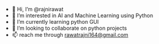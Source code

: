 - 👋 Hi, I’m @rajnirawat
- 👀 I’m interested in AI and Machine Learning using Python
- 🌱 I’m currently learning python GUI
- 💞️ I’m looking to collaborate on python projects
- 📫 reach me through rawatrajni164@gmail.com

<!---
rajnirawat/rajnirawat is a ✨ special ✨ repository because its `README.md` (this file) appears on your GitHub profile.
You can click the Preview link to take a look at your changes.
--->
